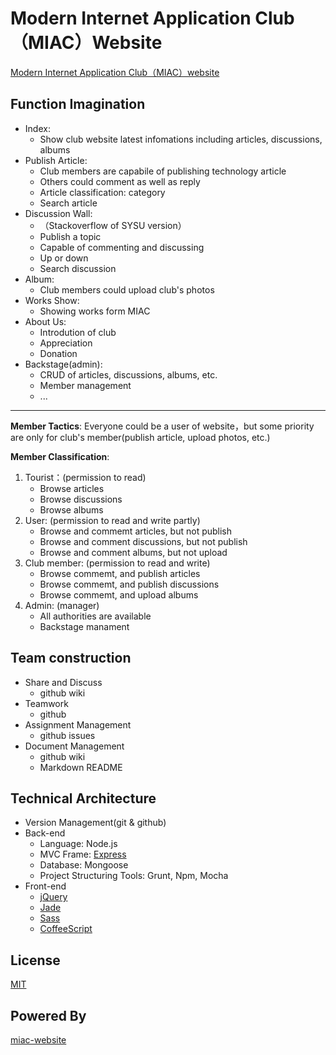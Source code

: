 Modern Internet Application Club（MIAC）Website
=======================

[Modern Internet Application Club（MIAC）website](http://sysumiac.com)

## Function Imagination
* Index:
	* Show club website latest infomations including articles, discussions, albums
* Publish Article:
	* Club members are capabile of publishing technology article
	* Others could comment as well as reply
	* Article classification: category
	* Search article
* Discussion Wall:
	* （Stackoverflow of SYSU version）
	* Publish a topic
	* Capable of commenting and discussing
	* Up or down
	* Search discussion
* Album:
	* Club members could upload club's photos
* Works Show:
	* Showing works form MIAC
* About Us:
	* Introdution of club
	* Appreciation
	* Donation
* Backstage(admin):
	* CRUD of articles, discussions, albums, etc.
	* Member management
	* ...

* * *
**Member Tactics**: Everyone could be a user of website，but some priority are only for club's member(publish article, upload photos, etc.)

**Member Classification**:

1. Tourist：(permission to read)
	* Browse articles
	* Browse discussions
	* Browse albums
2. User: (permission to read and write partly)
	* Browse and commemt articles, but not publish
	* Browse and comment discussions, but not publish
	* Browse and comment albums, but not upload
3. Club member: (permission to read and write)
	* Browse commemt, and publish articles
	* Browse commemt, and publish discussions
	* Browse commemt, and upload albums
4. Admin: (manager)
	* All authorities are available
	* Backstage manament

## Team construction
* Share and Discuss
	* github wiki
* Teamwork
	* github
* Assignment Management
	* github issues
* Document Management
	* github wiki
	* Markdown README

## Technical Architecture
* Version Management(git & github)
* Back-end
	* Language: Node.js
	* MVC Frame: [Express](http://expressjs.com/)
	* Database: Mongoose
    * Project Structuring Tools: Grunt, Npm, Mocha
* Front-end
	* [jQuery](http://www.jquery.com)
	* [Jade](http://jade-lang.com/)
    * [Sass](http://sass-lang.com/)
    * [CoffeeScript](http://coffeescript.org/)

## License
[MIT](http://mutedsolutions.mit-license.org/)

## Powered By
[miac-website](https://github.com/laiy/miac-website)
